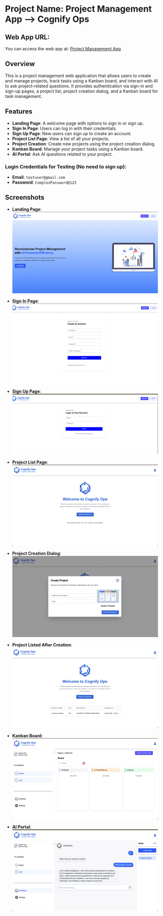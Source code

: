 # Project Name: **Project Management App** --> Cognify Ops

## Web App URL:
You can access the web app at: [Project Management App](https://dzzb1r47lczqe.cloudfront.net/)


## Overview
This is a project management web application that allows users to create and manage projects, track tasks using a Kanban board, and interact with AI to ask project-related questions. It provides authentication via sign-in and sign-up pages, a project list, project creation dialog, and a Kanban board for task management.

## Features
- **Landing Page**: A welcome page with options to sign in or sign up.
- **Sign In Page**: Users can log in with their credentials.
- **Sign Up Page**: New users can sign up to create an account.
- **Project List Page**: View a list of all your projects.
- **Project Creation**: Create new projects using the project creation dialog.
- **Kanban Board**: Manage your project tasks using a Kanban board.
- **AI Portal**: Ask AI questions related to your project.

### **Login Credentials for Testing** (No need to sign up):
- **Email**: `testuser@gmail.com`
- **Password**: `ComplexPassword@123`

## Screenshots
- **Landing Page**:
  ![Landing Page](docs/images/image.png)
  
- **Sign In Page**:
  ![Sign In Page](docs/images/image-1.png)
  
- **Sign Up Page**:
  ![Sign Up Page](docs/images/image-2.png)
  
- **Project List Page**:
  ![Project List](docs/images/image-3.png)
  
- **Project Creation Dialog**:
  ![Project Creation Dialog](docs/images/image-4.png)
  
- **Project Listed After Creation**:
  ![Project Listed After Creation](docs/images/image-5.png)
  
- **Kanban Board**:
  ![Kanban Board](docs/images/image-6.png)
  
- **AI Portal**:
  ![AI Portal](docs/images/image-7.png)
